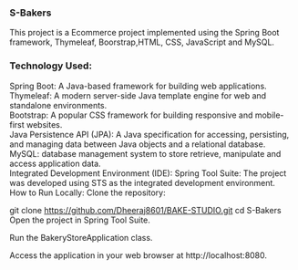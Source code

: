 <h3>S-Bakers</h3>
This project is a Ecommerce project implemented using the Spring Boot framework, Thymeleaf, Boorstrap,HTML, CSS, JavaScript and MySQL.

<h3>Technology Used:</h3>
Spring Boot: A Java-based framework for building web applications.<br>
Thymeleaf: A modern server-side Java template engine for web and standalone environments.<br>
Bootstrap: A popular CSS framework for building responsive and mobile-first websites.<br>
Java Persistence API (JPA): A Java specification for accessing, persisting, and managing data between Java objects and a relational database.<br>
MySQL: database management system to store retrieve, manipulate and access application data.<br>
Integrated Development Environment (IDE):
Spring Tool Suite: The project was developed using STS as the integrated development environment.<br>
How to Run Locally:
Clone the repository:

git clone https://github.com/Dheeraj8601/BAKE-STUDIO.git
cd S-Bakers
Open the project in Spring Tool Suite.<br>

Run the BakeryStoreApplication class.<br>

Access the application in your web browser at http://localhost:8080.
